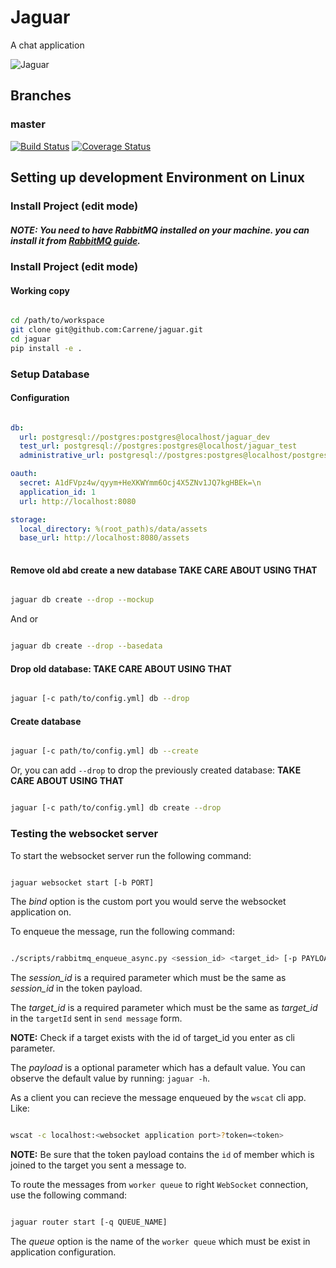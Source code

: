 
# Jaguar
A chat application

![Jaguar](https://img00.deviantart.net/0a9d/i/2010/343/9/6/jaguar_by_alannahily-d34ju3t.jpg)

## Branches

### master

[![Build Status](https://travis-ci.com/Carrene/jaguar.svg?token=JgyQwxgapUeYpgeJwWxz&branch=master)](https://travis-ci.com/Carrene/jaguar)
[![Coverage Status](https://coveralls.io/repos/github/Carrene/jaguar/badge.svg?branch=master&t=JBn3pI)](https://coveralls.io/github/Carrene/jaguar?branch=master)

Setting up development Environment on Linux
----------------------------------

### Install Project (edit mode)

##### NOTE: You need to have RabbitMQ installed on your machine. you can install it from [RabbitMQ guide](https://www.rabbitmq.com/install-debian.html).

### Install Project (edit mode)

#### Working copy

```bash

cd /path/to/workspace
git clone git@github.com:Carrene/jaguar.git
cd jaguar
pip install -e .

```
 
### Setup Database

#### Configuration

```yaml

db:
  url: postgresql://postgres:postgres@localhost/jaguar_dev
  test_url: postgresql://postgres:postgres@localhost/jaguar_test
  administrative_url: postgresql://postgres:postgres@localhost/postgres

oauth:
  secret: A1dFVpz4w/qyym+HeXKWYmm6Ocj4X5ZNv1JQ7kgHBEk=\n
  application_id: 1
  url: http://localhost:8080

storage:
  local_directory: %(root_path)s/data/assets
  base_url: http://localhost:8080/assets
  
```

#### Remove old abd create a new database **TAKE CARE ABOUT USING THAT**

```bash

jaguar db create --drop --mockup

```

And or

```bash

jaguar db create --drop --basedata 

```

#### Drop old database: **TAKE CARE ABOUT USING THAT**

```bash

jaguar [-c path/to/config.yml] db --drop

```

#### Create database

```bash

jaguar [-c path/to/config.yml] db --create

```

Or, you can add `--drop` to drop the previously created database: **TAKE CARE ABOUT USING THAT**

```bash

jaguar [-c path/to/config.yml] db create --drop

```

### Testing the websocket server

To start the websocket server run the following command:

```bash

jaguar websocket start [-b PORT]

```

The *bind* option is the custom port you would serve the websocket application on.


To enqueue the message, run the following command:

```bash

./scripts/rabbitmq_enqueue_async.py <session_id> <target_id> [-p PAYLOAD]

```

The *session_id* is a required parameter which must be the same as *session_id* in the token payload.

The *target_id* is a required parameter which must be the same as *target_id* in the `targetId` sent in `send message` form.

**NOTE:** Check if a target exists with the id of target_id you enter as cli parameter.

The *payload*  is a optional parameter which has a default value. You can observe the default value by running: `jaguar -h`.

As a client you can recieve the message enqueued by the `wscat` cli app. Like:

```bash

wscat -c localhost:<websocket application port>?token=<token>

```

**NOTE:** Be sure that the token payload contains the `id` of member which is joined to the target you sent a message to.

To route the messages from `worker queue` to right `WebSocket` connection, use the following command:

```bash

jaguar router start [-q QUEUE_NAME]

```

The *queue* option is the name of the `worker queue` which must be exist in application configuration.

